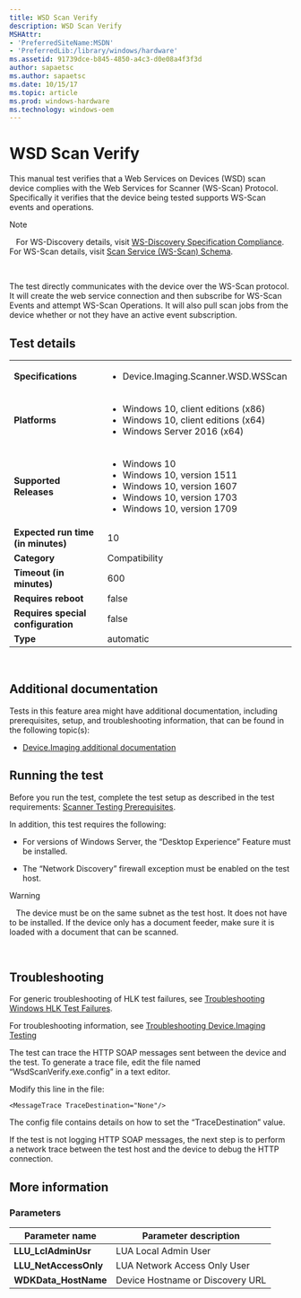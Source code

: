 ```yaml
---
title: WSD Scan Verify
description: WSD Scan Verify
MSHAttr:
- 'PreferredSiteName:MSDN'
- 'PreferredLib:/library/windows/hardware'
ms.assetid: 91739dce-b845-4850-a4c3-d0e08a4f3f3d
author: sapaetsc
ms.author: sapaetsc
ms.date: 10/15/17
ms.topic: article
ms.prod: windows-hardware
ms.technology: windows-oem
---
```


# <span id="p_hlk_test.ac904c9d-4117-4d89-ae72-476aa618255c"></span>WSD Scan Verify


This manual test verifies that a Web Services on Devices (WSD) scan device complies with the Web Services for Scanner (WS-Scan) Protocol. Specifically it verifies that the device being tested supports WS-Scan events and operations.

>[!NOTE]
>  
For WS-Discovery details, visit [WS-Discovery Specification Compliance](http://go.microsoft.com/fwlink/?LinkId=232675). For WS-Scan details, visit [Scan Service (WS-Scan) Schema](http://go.microsoft.com/fwlink/?LinkId=232676).

 

The test directly communicates with the device over the WS-Scan protocol. It will create the web service connection and then subscribe for WS-Scan Events and attempt WS-Scan Operations. It will also pull scan jobs from the device whether or not they have an active event subscription.

## Test details
|||
|---|---|
| **Specifications**  | <ul><li>Device.Imaging.Scanner.WSD.WSScan</li></ul> |  
| **Platforms**   | <ul><li>Windows 10, client editions (x86)</li><li>Windows 10, client editions (x64)</li><li>Windows Server 2016 (x64)</li></ul> |
| **Supported Releases** | <ul><li>Windows 10</li><li>Windows 10, version 1511</li><li>Windows 10, version 1607</li><li>Windows 10, version 1703</li><li>Windows 10, version 1709</li></ul> |
|**Expected run time (in minutes)**| 10 |
|**Category**| Compatibility |
|**Timeout (in minutes)**| 600 |
|**Requires reboot**| false |
|**Requires special configuration**| false |
|**Type**| automatic |

 

## <span id="Additional_documentation"></span><span id="additional_documentation"></span><span id="ADDITIONAL_DOCUMENTATION"></span>Additional documentation


Tests in this feature area might have additional documentation, including prerequisites, setup, and troubleshooting information, that can be found in the following topic(s):

-   [Device.Imaging additional documentation](device-imaging-additional-documentation.md)

## <span id="Running_the_test"></span><span id="running_the_test"></span><span id="RUNNING_THE_TEST"></span>Running the test


Before you run the test, complete the test setup as described in the test requirements: [Scanner Testing Prerequisites](scanner-testing-prerequisites.md).

In addition, this test requires the following:

-   For versions of Windows Server, the “Desktop Experience” Feature must be installed.

-   The “Network Discovery” firewall exception must be enabled on the test host.

>[!WARNING]
>  
The device must be on the same subnet as the test host. It does not have to be installed. If the device only has a document feeder, make sure it is loaded with a document that can be scanned.

 

## <span id="Troubleshooting"></span><span id="troubleshooting"></span><span id="TROUBLESHOOTING"></span>Troubleshooting


For generic troubleshooting of HLK test failures, see [Troubleshooting Windows HLK Test Failures](..\user\troubleshooting-windows-hlk-test-failures.md).

For troubleshooting information, see [Troubleshooting Device.Imaging Testing](troubleshooting-deviceimaging-testing.md)

The test can trace the HTTP SOAP messages sent between the device and the test. To generate a trace file, edit the file named “WsdScanVerify.exe.config” in a text editor.

Modify this line in the file:

``` syntax
<MessageTrace TraceDestination="None"/>
```

The config file contains details on how to set the “TraceDestination” value.

If the test is not logging HTTP SOAP messages, the next step is to perform a network trace between the test host and the device to debug the HTTP connection.

## <span id="More_information"></span><span id="more_information"></span><span id="MORE_INFORMATION"></span>More information


### <span id="Parameters"></span><span id="parameters"></span><span id="PARAMETERS"></span>Parameters

| Parameter name         | Parameter description            |
|------------------------|----------------------------------|
| **LLU\_LclAdminUsr**   | LUA Local Admin User             |
| **LLU\_NetAccessOnly** | LUA Network Access Only User     |
| **WDKData\_HostName**  | Device Hostname or Discovery URL |

 

 

 






